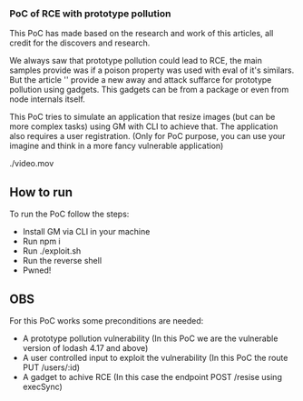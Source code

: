 ### PoC of RCE with prototype pollution

This PoC has made based on the research and work of this articles, all credit for the discovers and research.

We always saw that prototype pollution could lead to RCE, the main samples provide was if a poison property was used with eval of it's similars. But the article '' provide a new away and attack suffarce for prototype pollution using gadgets. This gadgets can be from a package or even from node internals itself.

This PoC tries to simulate an application that resize images (but can be more complex tasks) using GM with CLI to achieve that. The application also requires a user registration. (Only for PoC purpose, you can use your imagine and think in a more fancy vulnerable application)

./video.mov

## How to run

To run the PoC follow the steps:

* Install GM via CLI in your machine
* Run npm i 
* Run ./exploit.sh
* Run the reverse shell
* Pwned!

## OBS

For this PoC works some preconditions are needed:

* A prototype pollution vulnerability (In this PoC we are the vulnerable version of lodash 4.17 and above)
* A user controlled input to exploit the vulnerability (In this PoC the route PUT /users/:id)
* A gadget to achive RCE (In this case the endpoint POST /resise using execSync)
